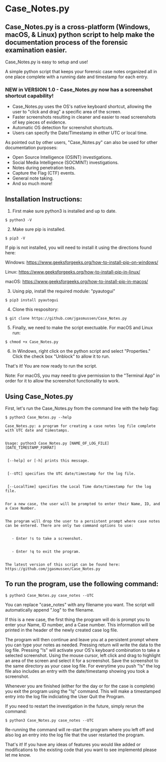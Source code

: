 # Case_Notes.py

## Case_Notes.py is a cross-platform (Windows, macOS, & Linux) python script to help make the documentation process of the forensic examination easier.

Case_Notes.py is easy to setup and use!

A simple python script that keeps your forensic case notes organized all in one place complete with a running date and timestamp for each entry.

### NEW in VERSION 1.0 - Case_Notes.py now has a screenshot shortcut capability! 
- Case_Notes.py uses the OS's native keyboard shortcut, allowing the user to "click and drag" a specific area of the screen.
- Faster screenshots resulting in cleaner and easier to read screenshots of key pieces of evidence.
- Automatic OS detection for screenshot shortcuts. 
- Users can specify the Date/Timestamp in either UTC or local time. 

As pointed out by other users, "Case_Notes.py" can also be used for other documentation purposes: 
- Open Source Intelligence (OSINT) investigations.
- Social Media Intelligence (SOCMINT) investigations.
- Notes during penetration tests.
- Capture the Flag (CTF) events. 
- General note taking.
- And so much more!

## Installation Instructions:

1. First make sure python3 is installed and up to date.

  ``` 
  $ python3 -V
  ```

2. Make sure pip is installed.

  ```
  $ pip3 -V
  ```
  
  If pip is not installed, you will need to install it using the directions found here: 
  
  Windows: https://www.geeksforgeeks.org/how-to-install-pip-on-windows/
  
  Linux: https://www.geeksforgeeks.org/how-to-install-pip-in-linux/
  
  macOS: https://www.geeksforgeeks.org/how-to-install-pip-in-macos/
  

3. Using pip, install the required module: "pyautogui"

  ```
  $ pip3 install pyautogui
  ```

4. Clone this respository:

  ```
  $ git clone https://github.com/jgasmussen/Case_Notes.py
  ```

5. Finally, we need to make the script exectuable. For macOS and Linux run:

  ```
  $ chmod +x Case_Notes.py
  ```

6. In Windows, right click on the python script and select "Properties." Click the check box "Unblock" to allow it to run.

That's it! You are now ready to run the script.

Note: For macOS, you may need to give permission to the "Terminal App" in order for it to allow the screenshot functionality to work.  

## Using Case_Notes.py

First, let's run the Case_Notes.py from the command line with the help flag:

```
$ python3 Case_Notes.py --help
```

``` 
Case_Notes.py: a program for creating a case notes log file complete with UTC date and timestamps.


Usage: python3 Case_Notes.py [NAME_OF_LOG_FILE] [DATE_TIMESTAMP_FORMAT]


 [--help] or [-h] prints this message.


 [--UTC] specifies the UTC date/timestamp for the log file.


 [--LocalTime] specifies the Local Time date/timestamp for the log file.


For a new case, the user will be prompted to enter their Name, ID, and a Case Number.


The program will drop the user to a persistent prompt where case notes can be entered. There are only two command options to use:


   - Enter !s to take a screenshot.


   - Enter !q to exit the program.


The latest version of this script can be found here: https://github.com/jgasmussen/Case_Notes.py

```


## To run the program, use the following command:

```
$ python3 Case_Notes.py case_notes --UTC
```

You can replace "case_notes" with any filename you want. The script will automatically append ".log" to the filename.

If this is a new case, the first thing the program will do is prompt you to enter your Name, ID number, and a Case number. This information will be printed in the header of the newly created case log file.

The program will then continue and leave you at a persistent prompt where you can type your notes as needed. 
Pressing return will write the data to the log file.
Pressing "!s" will activate your OS's keyboard combination to take a selected screenshot. Using the mouse cursor, left click and drag to highlight an area of the screen and select it for a screenshot. Save the screenshot to the same directory as your case log file. 
For everytime you push "!s" the log file also includes an entry with the date/timestamp showing you took a screenshot.

Whenever you are finished (either for the day or for the case is complete) you exit the program using the "!q" command.
This will make a timestamped entry into the log file indiciating the User Quit the Program.

If you need to restart the investigation in the future, simply rerun the command:

```
$ python3 Case_Notes.py case_notes --UTC
```

Re-running the command will re-start the program where you left off and also log an entry into the log file that the user restarted the program.


That's it! If you have any ideas of features you would like added or modifications to the existing code that you want to see implementd please let me know.
